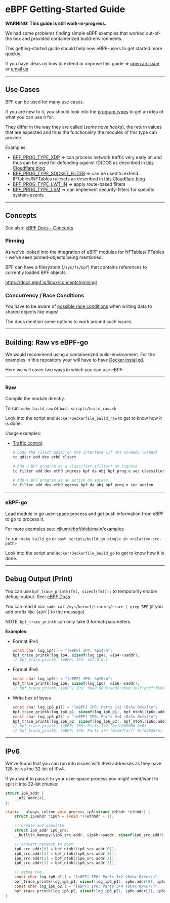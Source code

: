 # eBPF Getting-Started Guide

**WARNING: This guide is still work-in-progress.**

We had some problems finding simple eBPF examples that worked out-of-the box and provided containerized build-environments.

This getting-started guide should help new eBPF-users to get started more quickly.

If you have ideas on how to extend or improve this guide => [open an issue](https://github.com/O-X-L/ebpf-getting-started-guide/issues) or [email us](mailto://contact+ebpf@oxl.at)

----

## Use Cases

BPF can be used for many use cases.

If you are new to it, you should look into the [program types](https://docs.ebpf.io/linux/program-type/) to get an idea of what you can use it for.

They differ in the way they are called (*some have hooks*), the return values that are expected and thus the functionality the modules of this type can provide.

Examples:
* [BPF_PROG_TYPE_XDP](https://docs.ebpf.io/linux/program-type/BPF_PROG_TYPE_XDP/) => can process network traffic very early on and thus can be used for defending against (D)DOS as described in [this Cloudflare blog](https://blog.cloudflare.com/cloudflare-architecture-and-how-bpf-eats-the-world/)
* [BPF_PROG_TYPE_SOCKET_FILTER](https://docs.ebpf.io/linux/program-type/BPF_PROG_TYPE_SOCKET_FILTER/) => can be used to extend IPTables/NFTables rulesets as described in [this Cloudflare blog](https://blog.cloudflare.com/programmable-packet-filtering-with-magic-firewall/)
* [BPF_PROG_TYPE_LWT_IN](https://docs.ebpf.io/linux/program-type/BPF_PROG_TYPE_LWT_IN/) => apply route-based filters
* [BPF_PROG_TYPE_LSM](https://docs.ebpf.io/linux/program-type/BPF_PROG_TYPE_LSM/) => can implement security-filters for specific system-events

----

## Concepts

See also: [eBPF Docs - Concepts](https://docs.ebpf.io/linux/concepts/)

### Pinning

As we've looked into the integration of eBPF modules for NFTables/IPTables - we've seen pinned-objects being mentioned.

BPF can have a filesystem (`/sys/fs/bpf`) that contains references to currently loaded BPF objects.

https://docs.ebpf.io/linux/concepts/pinning/

### Concurrency / Race Conditions

You have to be aware of [possible race conditions](https://docs.ebpf.io/linux/concepts/concurrency/) when writing data to shared objects like maps!

The docs mention some options to work around such issues.

----

## Building: Raw vs eBPF-go

We would recommend using a containerized build-environment. For the examples in this repository your will have to have [Docker installed](https://docs.docker.com/engine/install/).

Here we will cover two ways in which you can use eBPF:

----

### Raw

Compile the module directly.

To run: `make build_raw` or `bash scripts/build_raw.sh`

Look into the script and `docker/Dockerfile_build_raw` to get to know how it is done.

Usage examples:

* [Traffic control](https://man7.org/linux/man-pages/man8/tc-bpf.8.html):

    ```bash
    # Load the clsact qdisc on the interface (if not already loaded)
    tc qdisc add dev eth0 clsact

    # Add a BPF program as a classifier (filter) on ingress
    tc filter add dev eth0 ingress bpf da obj bpf_prog.o sec classifier
    
    # Add a BPF program as an action on egress
    tc filter add dev eth0 egress bpf da obj bpf_prog.o sec action
    ```

----

### eBPF-go

Load module in go user-space process and get push information from eBPF to go to process it.

For more examples see: [cilium/ebpf/blob/main/examples](https://github.com/cilium/ebpf/blob/main/examples)


To run: `make build_go` or `bash scripts/build_go_single.sh <relative-src-path>`

Look into the script and `docker/Dockerfile_build_go` to get to know how it is done.

----

## Debug Output (Print)

You can use `bpf_trace_printk(fmt, sizeof(fmt));` to temporarily enable debug-output. See: [eBPF Docs](https://docs.ebpf.io/linux/helper-function/bpf_trace_printk/)

You can read it via: `sudo cat /sys/kernel/tracing/trace | grep BPF` (if you add prefix like `[eBPF]` to the message)

NOTE: `bpf_trace_printk` can only take 3 format-parameters.

**Examples:**

* Format IPv4

  ```c
  const char log_ip4[] = "[eBPF] IP4: %pI4\n";
  bpf_trace_printk(log_ip4, sizeof(log_ip4), &ip4->saddr);
  // bpf_trace_printk: [eBPF] IP4: 127.0.0.1
  ```

* Format IPv6

  ```c
  const char log_ip6[] = "[eBPF] IP6: %pI6\n";
  bpf_trace_printk(log_ip6, sizeof(log_ip6), &ip6->saddr);
  // bpf_trace_printk: [eBPF] IP6: fe80:0000:0000:0000:c87f:acff:fe69:287a
  ```

* Write hex of bytes

  ```c
  const char log_ip6_p1[] = "[eBPF] IP6: Parts 1+2 (0x%x 0x%x)\n";
  bpf_trace_printk(log_ip6_p1, sizeof(log_ip6_p1), bpf_ntohl(ip6o.addr[0]), bpf_ntohl(ip6o.addr[1]));
  const char log_ip6_p2[] = "[eBPF] IP6: Parts 3+4 (0x%x 0x%x)\n";
  bpf_trace_printk(log_ip6_p2, sizeof(log_ip6_p2), bpf_ntohl(ip6o.addr[2]), bpf_ntohl(ip6o.addr[3]));
  // bpf_trace_printk: [eBPF] IP6: Parts 1+2 (0xfe800000 0x0)
  // bpf_trace_printk: [eBPF] IP6: Parts 3+4 (0xc87facff 0xfe69287a)
  ```

----

## IPv6

We've found that you can run into issues with IPv6 addresses as they have 128-bit vs the 32-bit of IPv4.

If you want to pass it to your user-space process you might need/want to split it into 32-bit chunks:

```c
struct ip6_addr {
    __u32 addr[4];
};

static __always_inline void process_ip6(struct ethhdr *ethhdr) {
    struct ipv6hdr *ip6h = (void *)(ethhdr + 1);

    // create and populate
    struct ip6_addr ip6_src;
    __builtin_memcpy(&ip6_src.addr, &ip6h->saddr, sizeof(ip6_src.addr));

    // convert network to host
    ip6_src.addr[0] = bpf_ntohl(ip6_src.addr[0]);
    ip6_src.addr[1] = bpf_ntohl(ip6_src.addr[1]);
    ip6_src.addr[2] = bpf_ntohl(ip6_src.addr[2]);
    ip6_src.addr[3] = bpf_ntohl(ip6_src.addr[3]);

    // debug log
    const char log_ip6_p1[] = "[eBPF] IP6: Parts 1+2 (0x%x 0x%x)\n";
    bpf_trace_printk(log_ip6_p1, sizeof(log_ip6_p1), ip6o.addr[0], ip6o.addr[1]);
    const char log_ip6_p2[] = "[eBPF] IP6: Parts 3+4 (0x%x 0x%x)\n";
    bpf_trace_printk(log_ip6_p2, sizeof(log_ip6_p2), ip6o.addr[2], ip6o.addr[3]);
}
```
